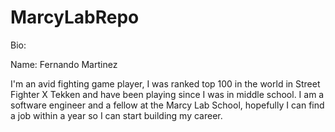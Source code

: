 # MarcyLabRepo

Bio:

Name: Fernando Martinez

I'm an avid fighting game player, I was ranked top 100 in the world in Street Fighter X Tekken and have been playing since I was in middle school. I am a software engineer and a fellow at the Marcy Lab School, hopefully I can find a job within a year so I can start building my career.
